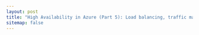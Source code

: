 ```yaml
---
layout: post
title: "High Availability in Azure (Part 5): Load balancing, traffic management"
sitemap: false
---
```

